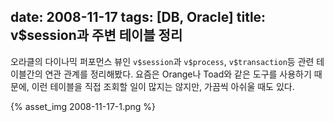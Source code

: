date: 2008-11-17
tags: [DB, Oracle]
title: v$session과 주변 테이블 정리
---
오라클의 다이나믹 퍼포먼스 뷰인 `v$session`과 `v$process`, `v$transaction`등 관련 테이블간의 연관 관계를 정리해봤다. 요즘은 Orange나 Toad와 같은 도구를 사용하기 때문에, 이런 테이블을 직접 조회할 일이 많지는 않지만, 가끔씩 아쉬울 때도 있다.

{% asset_img 2008-11-17-1.png %}
